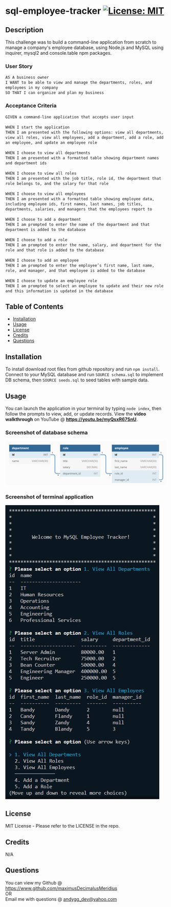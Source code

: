 # sql-employee-tracker [![License: MIT](https://img.shields.io/badge/License-MIT-yellow.svg)](https://opensource.org/licenses/MIT)

## Description

This challenge was to build a command-line application from scratch to manage a company's employee database, using Node.js and MySQL using inquirer, mysql2 and console.table npm packages.

### User Story
```
AS A business owner
I WANT to be able to view and manage the departments, roles, and employees in my company
SO THAT I can organize and plan my business
```

### Acceptance Criteria
```
GIVEN a command-line application that accepts user input

WHEN I start the application
THEN I am presented with the following options: view all departments, view all roles, view all employees, add a department, add a role, add an employee, and update an employee role

WHEN I choose to view all departments
THEN I am presented with a formatted table showing department names and department ids

WHEN I choose to view all roles
THEN I am presented with the job title, role id, the department that role belongs to, and the salary for that role

WHEN I choose to view all employees
THEN I am presented with a formatted table showing employee data, including employee ids, first names, last names, job titles, departments, salaries, and managers that the employees report to

WHEN I choose to add a department
THEN I am prompted to enter the name of the department and that department is added to the database

WHEN I choose to add a role
THEN I am prompted to enter the name, salary, and department for the role and that role is added to the database

WHEN I choose to add an employee
THEN I am prompted to enter the employee’s first name, last name, role, and manager, and that employee is added to the database

WHEN I choose to update an employee role
THEN I am prompted to select an employee to update and their new role and this information is updated in the database
```

## Table of Contents

- [Installation](#installation)
- [Usage](#usage)
- [License](#license)
- [Credits](#credits)
- [Questions](#questions)

## Installation

To install download root files from github repository and run `npm install`.  Connect to your MySQL database and run `SOURCE schema.sql` to implement DB schema, then `SOURCE seeds.sql` to seed tables with sample data.

## Usage

You can launch the application in your terminal by typing `node index`, then follow the prompts to view, add, or update records.  View the **video walkthrough** on YouTube @ **https://youtu.be/myQsxR67SnU**.

### Screenshot of database schema
![Schema Thumbnail](./images/schema-thumbnail.png)

### Screenshot of terminal application
![Terminal Thumbnail](./images/terminal-thumbnail-1.png)

## License

MIT License - Please refer to the LICENSE in the repo.

## Credits

N/A

## Questions

You can view my Github @ https://www.github.com/maximusDecimalusMeridius  
OR  
Email me with questions @ [andygg_dev@yahoo.com](mailto:andygg_dev@yahoo.com?subject=Question%20About%20mysql-employee-tracker%20App)
    